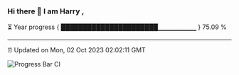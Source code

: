 ### Hi there 👋 I am Harry , 

⏳ Year progress { ██████████████████████▁▁▁▁▁▁▁▁ } 75.09 %

---

⏰ Updated on Mon, 02 Oct 2023 02:02:11 GMT

![Progress Bar CI](https://github.com/duykhang68/duykhang68/workflows/Progress%20Bar%20CI/badge.svg)
